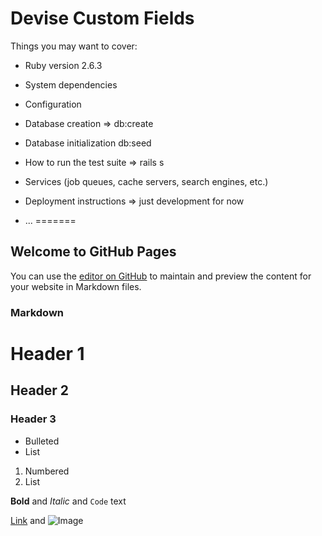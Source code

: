 
# Devise Custom Fields

Things you may want to cover:

* Ruby version 2.6.3

* System dependencies

* Configuration

* Database creation => db:create

* Database initialization db:seed

* How to run the test suite => rails s

* Services (job queues, cache servers, search engines, etc.)

* Deployment instructions => just development for now

* ...
=======
## Welcome to GitHub Pages

You can use the [editor on GitHub](https://github.com/mac-manu/Devise_custom_fields/edit/master/README.md) to maintain and preview the content for your website in Markdown files.


### Markdown

# Header 1
## Header 2
### Header 3

- Bulleted
- List

1. Numbered
2. List

**Bold** and _Italic_ and `Code` text

[Link](url) and ![Image](src)
```
